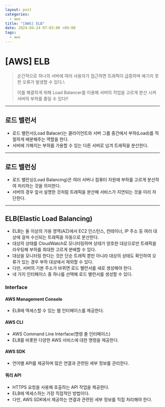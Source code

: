 ```yaml
---
layout: post
categories:
  - aws
title: "[AWS] ELB"
date: 2024-04-24 07:03:00 +09:00
tags:
  - aws
---
```

# \[AWS] ELB

>순간적으로 하나의 서버에 여러 사용자가 접근하면 트래픽이 급증하며 예기치 못한 오류가 발생할 수 있다.\
>
>이를 해결하게 위해 Load Balancer를 이용해 서버의 작업을 고르게 분산 시켜 서버의 부하를 줄일 수 있다!!

---

## 로드 밸런서
- 로드 밸런서(Load Balacer)는 클라이언트와 서버 그룹 중간에서 부하(Load)를 적절하게 배분해주는 역할을 한다.
- 서버에 가해지는 부하를 가용할 수 있는 다른 서버로 넘겨 트래픽을 분산한다.

---

## 로드 밸런싱
- 로드 밸런싱(Load Balancing)은 여러 서버나 컴퓨터 자원에 부하를 고르게 분산하여 처리하는 것을 의미한다.
- 서버의 경우 앞서 설명한 것처럼 트래픽을 분산해 서비스가 지연되는 것을 미리 차단한다.

---

## ELB(Elastic Load Balancing)
- ELB는 둘 이상의 가용 영역(AZ)에서 EC2 인스턴스, 컨테이너, IP 주소 등 여러 대상에 걸쳐 수신되는 트래픽을 자동으로 분산한다.
- 대상의 상태를 CloudWatch로 모니터링하며 상태가 양호한 대상으로만 트래픽을 라우팅해 부하를 최대한 고르게 분배할 수 있다.
- 대상을 모니터링 한다는 것은 단순 트래픽 뿐만 아니라 대상의 상태도 확인하여 오류가 있는 경우 부하 대상에서 제외할 수 있다.
- 다만, 서버의 기본 주소가 바뀌면 로드 밸런서를 새로 생성해야 한다.
- 네 가지 인터페이스 중 하나를 선택해 로드 밸런서를 생성할 수 있다.

### Interface

#### AWS Management Console
- ELB에 엑세스할 수 있는 웹 인터페이스를 제공한다.

#### AWS CLI
- AWS Command Line Interface(명령 줄 인터페이스)
- ELB를 비롯한 다양한 AWS 서비스에 대한 명령을 제공한다.

#### AWS SDK
- 언어별 API를 제공하며 많은 연결과 관련된 세부 정보를 관리한다.

#### 쿼리 API
- HTTPS 요청을 사용해 호출하는 API 작업을 제공한다.
- ELB에 엑세스하는 가장 직접적인 방법이다.
- 다만, AWS SDK에서 제공하는 연결과 관련된 세부 정보를 직접 처리해야 한다.